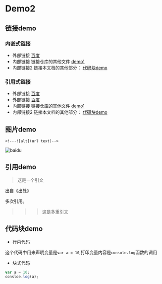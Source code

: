 # Demo2

## 链接demo

### 内嵌式链接
- 外部链接
[百度](http://www.baidu.com)
- 内部链接 链接仓库的其他文件
[demo1](demo1.md)
- 内部链接2 链接本文档的其他部分：
[代码块demo](demo2.md#代码块-demo)

### 引用式链接
- 外部链接
[百度]
- 外部链接
[百度][baidu]
- 内部链接 链接仓库的其他文件
[demo1]
- 内部链接2 链接本文档的其他部分：
[代码块demo]

## 图片demo

    <!---![alt](url text)-->
![baidu](https://avatars2.githubusercontent.com/u/46014844?s=460&v=4 "图片说明")

## 引用demo

> 这是一个引文

出自《出处》

多次引用。
>>> 这是多重引文

## 代码块demo


- 行内代码

这个代码中用来声明变量是`var a = 10`,打印变量内容是`console.log`函数的调用


- 块式代码

```javascript
var a = 10;
consloe.log(a);
```
<!--- 下面是本文当中的链接 -->
[百度]:http://www.baidu.com
[baidu]:http:www.baidu.com
[demo1]:demo1.md
[代码块demo]:demo2.md#代码块-demo